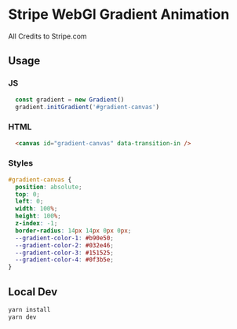 # Stripe WebGl Gradient Animation

All Credits to Stripe.com

## Usage

### JS

```js
  const gradient = new Gradient()
  gradient.initGradient('#gradient-canvas')
```

### HTML

```html
  <canvas id="gradient-canvas" data-transition-in />
```

### Styles

```css
#gradient-canvas {
  position: absolute;
  top: 0;
  left: 0;
  width: 100%;
  height: 100%;
  z-index: -1;
  border-radius: 14px 14px 0px 0px;
  --gradient-color-1: #b90e50;
  --gradient-color-2: #032e46;
  --gradient-color-3: #151525;
  --gradient-color-4: #0f3b5e;
}
```

## Local Dev

```sh
yarn install
yarn dev
```
